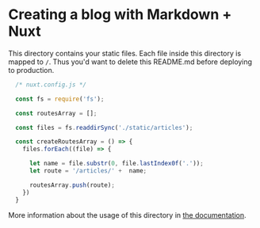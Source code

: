 # Creating a blog with Markdown + Nuxt

This directory contains your static files.
Each file inside this directory is mapped to `/`.
Thus you'd want to delete this README.md before deploying to production.

```javascript
  /* nuxt.config.js */

  const fs = require('fs');

  const routesArray = [];

  const files = fs.readdirSync('./static/articles');

  const createRoutesArray = () => {
    files.forEach((file) => {

      let name = file.substr(0, file.lastIndex0f('.'));
      let route = '/articles/' +  name;

      routesArray.push(route);
    })
  }
```

More information about the usage of this directory in [the documentation](https://nuxtjs.org/guide/assets#static).
